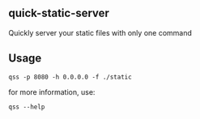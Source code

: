 ## quick-static-server

Quickly server your static files with only one command


## Usage

```
qss -p 8080 -h 0.0.0.0 -f ./static
```

for more information, use:
```
qss --help
```